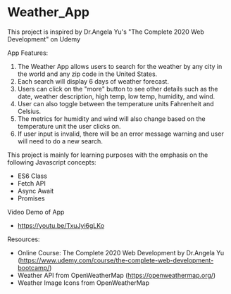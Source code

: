 # Weather_App

This project is inspired by Dr.Angela Yu's "The Complete 2020 Web Development" on Udemy

App Features:
1. The Weather App allows users to search for the weather by any city in the world and any zip code in the United States. 
2. Each search will display 6 days of weather forecast. 
3. Users can click on the "more" button to see other details such as the date, weather description, high temp, low temp, humidity, and wind. 
4. User can also toggle between the temperature units Fahrenheit and Celsius. 
5. The metrics for humidity and wind will also change based on the temperature unit the user clicks on.
6. If user input is invalid, there will be an error message warning and user will need to do a new search.

This project is mainly for learning purposes with the emphasis on the following Javascript concepts:
* ES6 Class
* Fetch API
* Async Await
* Promises

Video Demo of App
* https://youtu.be/TxuJyi6gLKo

Resources: 
* Online Course: The Complete 2020 Web Development by Dr.Angela Yu (https://www.udemy.com/course/the-complete-web-development-bootcamp/)
* Weather API from OpenWeatherMap (https://openweathermap.org/)
* Weather Image Icons from OpenWeatherMap



